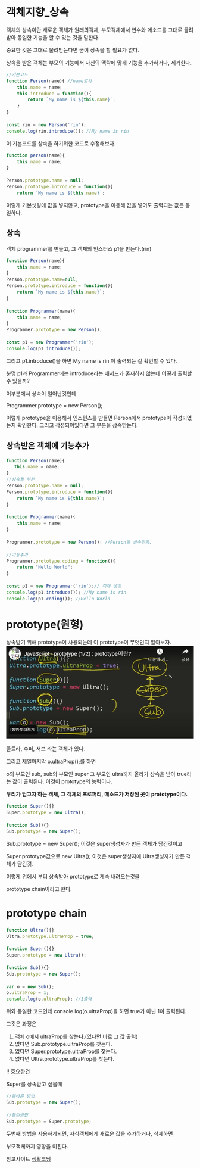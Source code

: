 # 객체지향_상속

객체의 상속이란 새로운 객체가 원래의객체, 부모객체에서 변수와 메소드를 그대로 물려받아 동일한 기능을 할 수 있는 것을 말한다.

중요한 것은 그대로 물려받는다면 굳이 상속을 할 필요가 없다.

상속을 받은 객체는 부모의 기능에서 자신의 맥락에 맞게 기능을 추가하거나, 제거한다.

```js
//기본코드
function Person(name){ //name받기
    this.name = name;
    this.introduce = function(){
        return `My name is ${this.name}`;
    }
}

const rin = new Person('rin');
console.log(rin.introduce()); //My name is rin
```

이 기본코드를 상속을 하기위한 코드로 수정해보자.
```js
function person(name){
    this.name = name;
}

Person.prototype.name = null;
Person.prototype.introduce = function(){
    return `My name is ${this.name}`;

```
이렇게 기본셋팅에 값을 넣지않고, prototype을 이용해 값을 넣어도
출력되는 값은 동일하다.

## 상속

객체 programmer를 만들고, 그 객체의 인스터스 p1을 만든다.(rin)

```js
function Person(name){
    this.name = name;
}
Person.prototype.name=null;
Person.prototype.introduce = function(){
    return `My name is ${this.name}`;
}
 
function Programmer(name){
    this.name = name;
}
Programmer.prototype = new Person();
 
const p1 = new Programmer('rin');
console.log(p1.introduce());

```
그리고 p1.introduce()을 하면 My name is rin 이 출력되는 걸 확인할 수 있다.

분명 p1과 Programmer에는 introduce라는 매서드가 존재하지 않는데 어떻게 출력할 수 있을까?

이부분에서 상속이 일어난것인데.

Programmer.prototype = new Person(); 

이렇게 prototype을 이용해서 인스턴스를 만들면
Person에서 prototype이 작성되었는지 확인한다. 그리고 작성되어있다면
그 부분을 상속받는다.


## 상속받은 객체에 기능추가
```js
function Person(name){
   this.name = name;
}
//상속될 부분
Person.prototype.name = null;
Person.prototype.introduce = function(){
    return `My name is ${this.name}`;
}

function Programmer(name){
    this.name = name;
}

Programmer.prototype = new Person(); //Person을 상속받음.

//기능추가
Programmer.prototype.coding = function(){
    return "Hello World";
}

const p1 = new Programmer('rin');// 객체 생성
console.log(p1.introduce()); //My name is rin
console.log(p1.coding()); //Hello World

```


# prototype(원형)
상속받기 위해 prototype이 사용되는데 이 prototype이 무엇인지
알아보자.
![Alt text](../IMG/prototype.jpg)

울트라, 수퍼, 서브 라는 객체가 있다.

그리고 제일마지막 o.ultraProp();를 하면

 o의 부모인 sub, sub의 부모인 super 그 부모인 ultra까지
올라가 상속을 받아 true라는 값이 출력된다. 이것이 prototype의 능력이다.

 **우리가 얻고자 하는 객체, 그 객체의 프로퍼티, 메소드가 저장된 곳이 prototype이다.**

```js
function Super(){}
Super.prototype = new Ultra();
 
function Sub(){}
Sub.prototype = new Super();
```
Sub.prototype = new Super(); 이것은 super생성자가 만든 객체가 담긴것이고

Super.prototype값으로 new Ultra(); 이것은 super생성자에 Ultra생성자가 만든 객체가 담긴것.

이렇게 위에서 부터 상속받아 prototype로 계속 내려오는것을

prototype chain이라고 한다.

# prototype chain

```js
function Ultra(){}
Ultra.prototype.ultraProp = true;
 
function Super(){}
Super.prototype = new Ultra();
 
function Sub(){}
Sub.prototype = new Super();
 
var o = new Sub();
o.ultraProp = 1;
console.log(o.ultraProp); //1출력

```
위와 동일한 코드인데 console.log(o.ultraProp)을 하면 true가 아닌 1이 출력된다.

그것은 과정은

1. 객체 o에서 ultraProp를 찾는다.(있다면 바로 그 값 출력)
2. 없다면 Sub.prototype.ultraProp를 찾는다.
3. 없다면 Super.prototype.ultraProp를 찾는다.
4. 없다면 Ultra.prototype.ultraProp를 찾는다.

!! 중요한건 

Super를 상속받고 싶을때 
```js
//올바른 방법
Sub.prototype = new Super();

//틀린방법
Sub.prototype = Super.prototype;
```

두번째 방법을 사용하게되면, 자식객체에게 새로운 값을 추가하거나, 삭제하면

부모객체까지 영향을 미친다.


참고사이트 [생활코딩](https://opentutorials.org/course/743/6573)